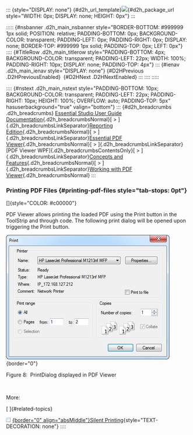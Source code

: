 ::: {style="DISPLAY: none"}
[](ms-xhelp:///?Id=d2h_url_template){#d2h_url_template}![](!package_url!){#d2h_package_url style="WIDTH: 0px; DISPLAY: none; HEIGHT: 0px"}
:::

::::: {#nsbanner .d2h_main_nsbanner style="BORDER-BOTTOM: #999999 1px solid; POSITION: relative; PADDING-BOTTOM: 0px; BACKGROUND-COLOR: transparent; PADDING-LEFT: 0px; PADDING-RIGHT: 0px; DISPLAY: none; BORDER-TOP: #999999 1px solid; PADDING-TOP: 0px; LEFT: 0px"}
:::: {#TitleRow .d2h_main_titlerow style="PADDING-BOTTOM: 4px; BACKGROUND-COLOR: transparent; PADDING-LEFT: 22px; WIDTH: 100%; PADDING-RIGHT: 10px; DISPLAY: none; PADDING-TOP: 4px"}
::: {#ienav .d2h_main_ienav style="DISPLAY: none"}
[](ms-xhelp:///?Id=5ea33437-1e38-4f21-bf4a-b9dc6e4e210c){#D2HPrevious .D2HPreviousEnabled}  [](ms-xhelp:///?Id=6fd60ab1-1f09-45d5-a734-775d98ba6676){#D2HNext .D2HNextEnabled}
:::
::::
:::::

:::: {#nstext .d2h_main_nstext style="PADDING-BOTTOM: 10px; BACKGROUND-COLOR: transparent; PADDING-LEFT: 22px; PADDING-RIGHT: 10px; HEIGHT: 100%; OVERFLOW: auto; PADDING-TOP: 5px" hasuserbackground="true" valign="bottom"}
::: {#d2h_breadcrumbs .d2h_breadcrumbs}
[Essential Studio User Guide Documentation](ms-xhelp:///?Id=12457748-09e3-4d74-a240-8e049cedf030){.d2h_breadcrumbsNormal}[ \> ]{.d2h_breadcrumbsLinkSeparator}[Reporting Edition](ms-xhelp:///?Id=027aa5b6-6676-4f93-ad23-c20e8c45792e){.d2h_breadcrumbsNormal}[ \> ]{.d2h_breadcrumbsLinkSeparator}[Essential PDF Viewer](ms-xhelp:///?Id=72561ebd-77ed-4f2a-94a7-2b4b635d1dd6){.d2h_breadcrumbsNormal}[ \> ]{.d2h_breadcrumbsLinkSeparator}[PDF Viewer WPF]{.d2h_breadcrumbsContentsOnly}[ \> ]{.d2h_breadcrumbsLinkSeparator}[Concepts and Features](ms-xhelp:///?Id=1be33e6f-2892-4581-a876-a2ceda47dbca){.d2h_breadcrumbsNormal}[ \> ]{.d2h_breadcrumbsLinkSeparator}[Working with PDF Viewer](ms-xhelp:///?Id=ca485df7-b774-4e4e-8d06-a32f17eec097){.d2h_breadcrumbsNormal}
:::

### Printing PDF Files {#printing-pdf-files style="tab-stops: 0pt"}

[]{style="COLOR: #c00000"} 

PDF Viewer allows printing the loaded PDF using the Print button in the ToolStrip and through code. The following print dialog will be opened upon triggering the Print button.

![](ImagesExt/image31_8.png){border="0"}

Figure 8:  PrintDialog displayed in PDF Viewer

 

More:

[ ]{#related-topics}

[![](button.gif){border="0" align="absMiddle"}Silent Printing](ms-xhelp:///?Id=3ee2007c-54eb-4737-a9b8-40d5b71eca66){style="TEXT-DECORATION: none"}
::::
